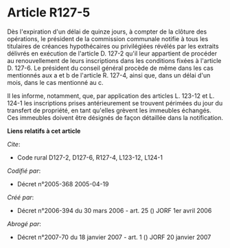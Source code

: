 # Article R127-5

Dès l'expiration d'un délai de quinze jours, à compter de la clôture des opérations, le président de la commission communale
notifie à tous les titulaires de créances hypothécaires ou privilégiées révélés par les extraits délivrés en exécution de
l'article D. 127-2 qu'il leur appartient de procéder au renouvellement de leurs inscriptions dans les conditions fixées à
l'article D. 127-6. Le président du conseil général procède de même dans les cas mentionnés aux a et b de l'article R. 127-4,
ainsi que, dans un délai d'un mois, dans le cas mentionné au c.

Il les informe, notamment, que, par application des articles L. 123-12 et L. 124-1 les inscriptions prises antérieurement se
trouvent périmées du jour du transfert de propriété, en tant qu'elles grèvent les immeubles échangés. Ces immeubles doivent
être désignés de façon détaillée dans la notification.

**Liens relatifs à cet article**

_Cite_:

  - Code rural D127-2, D127-6, R127-4, L123-12, L124-1

_Codifié par_:

  - Décret n°2005-368 2005-04-19

_Créé par_:

  - Décret n°2006-394 du 30 mars 2006 - art. 25 () JORF 1er avril 2006

_Abrogé par_:

  - Décret n°2007-70 du 18 janvier 2007 - art. 1 () JORF 20 janvier 2007
